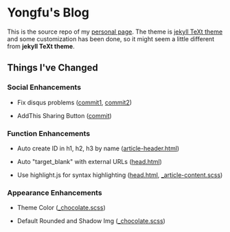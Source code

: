 # Yongfu's Blog

This is the source repo of my [personal page](https://liao961120.github.io/). The theme is [jekyll TeXt theme](https://github.com/kitian616/jekyll-TeXt-theme) and some customization has been done, so it might seem a little different from **jekyll TeXt theme**.

## Things I've Changed

### Social Enhancements

- Fix disqus problems ([commit1](https://github.com/liao961120/liao961120.github.io/commit/397c1d7d84e853e68a12289c242a5f2ad142e6cd), [commit2](https://github.com/liao961120/liao961120.github.io/commit/1a5262c450f2010fdf239bd30c43b4aa11f95960))

- AddThis Sharing Button ([commit](https://github.com/liao961120/liao961120.github.io/commit/d453066d674072c456f784c7afffbf15d509e430))

### Function Enhancements

- Auto create ID in h1, h2, h3 by name ([article-header.html](https://github.com/liao961120/liao961120.github.io/blob/0c7717ea8682155d926450101b5c7505f9cc6ec1/_includes/article-header.html#L51))

- Auto "target_blank" with external URLs ([head.html](https://github.com/liao961120/liao961120.github.io/blob/0c7717ea8682155d926450101b5c7505f9cc6ec1/_includes/head.html#L51))

- Use highlight.js for syntax highlighting ([head.html](https://github.com/liao961120/liao961120.github.io/blob/0c7717ea8682155d926450101b5c7505f9cc6ec1/_includes/head.html#L65), [_article-content.scss](https://github.com/liao961120/liao961120.github.io/blob/0c7717ea8682155d926450101b5c7505f9cc6ec1/_sass/components/_article-content.scss#L85-L86))


### Appearance Enhancements

- Theme Color ([_chocolate.scss](https://github.com/liao961120/liao961120.github.io/blob/master/_sass/skins/_chocolate.scss))

- Default Rounded and Shadow Img ([_chocolate.scss](https://github.com/liao961120/liao961120.github.io/blob/0c7717ea8682155d926450101b5c7505f9cc6ec1/_sass/skins/_chocolate.scss#L75))